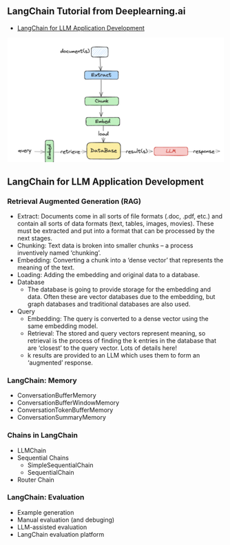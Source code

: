 ## LangChain Tutorial from Deeplearning.ai

- [LangChain for LLM Application Development](https://learn.deeplearning.ai/courses/langchain/lesson/1/introduction)

![screenshots](resources/rag_img.png) 

## LangChain for LLM Application Development
### Retrieval Augmented Generation (RAG)

- Extract: Documents come in all sorts of file formats (.doc, .pdf, etc.) and contain all sorts of data formats (text, tables, images, movies). These must be extracted and put into a format that can be processed by the next stages.
- Chunking: Text data is broken into smaller chunks – a process inventively named ‘chunking’.
- Embedding:  Converting a chunk into a ‘dense vector’ that represents the meaning of the text.
- Loading: Adding the embedding and original data to a database.
- Database
	- The database is going to provide storage for the embedding and data. Often these are vector databases due to the embedding, but graph databases and traditional databases are also used.
- Query
	- Embedding: The query is converted to a dense vector using the same embedding model.
	- Retrieval: The stored and query vectors represent meaning, so retrieval is the process of finding the k entries in the database that are ‘closest’ to the query vector. Lots of details here!
	- k results are provided to an LLM which uses them to form an ‘augmented’  response.


### LangChain: Memory 
- ConversationBufferMemory
- ConversationBufferWindowMemory
- ConversationTokenBufferMemory
- ConversationSummaryMemory

### Chains in LangChain 
- LLMChain
- Sequential Chains
	- SimpleSequentialChain
	- SequentialChain
- Router Chain

### LangChain: Evaluation 
- Example generation
- Manual evaluation (and debuging)
- LLM-assisted evaluation
- LangChain evaluation platform

